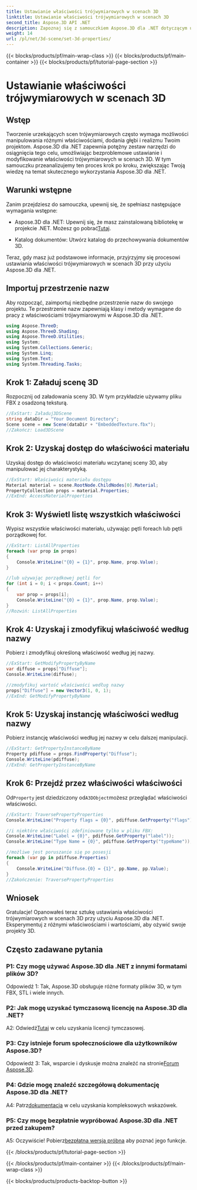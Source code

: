 ```yaml
---
title: Ustawianie właściwości trójwymiarowych w scenach 3D
linktitle: Ustawianie właściwości trójwymiarowych w scenach 3D
second_title: Aspose.3D API .NET
description: Zapoznaj się z samouczkiem Aspose.3D dla .NET dotyczącym ustawiania właściwości 3D. Ucz się krok po kroku z przykładami kodu. Podnieś swoje umiejętności manipulowania scenami 3D.
weight: 14
url: /pl/net/3d-scene/set-3d-properties/
---
```


{{< blocks/products/pf/main-wrap-class >}}
{{< blocks/products/pf/main-container >}}
{{< blocks/products/pf/tutorial-page-section >}}

# Ustawianie właściwości trójwymiarowych w scenach 3D

## Wstęp

Tworzenie urzekających scen trójwymiarowych często wymaga możliwości manipulowania różnymi właściwościami, dodania głębi i realizmu Twoim projektom. Aspose.3D dla .NET zapewnia potężny zestaw narzędzi do osiągnięcia tego celu, umożliwiając bezproblemowe ustawianie i modyfikowanie właściwości trójwymiarowych w scenach 3D. W tym samouczku przeanalizujemy ten proces krok po kroku, zwiększając Twoją wiedzę na temat skutecznego wykorzystania Aspose.3D dla .NET.

## Warunki wstępne

Zanim przejdziesz do samouczka, upewnij się, że spełniasz następujące wymagania wstępne:

-  Aspose.3D dla .NET: Upewnij się, że masz zainstalowaną bibliotekę w projekcie .NET. Możesz go pobrać[Tutaj](https://releases.aspose.com/3d/net/).

- Katalog dokumentów: Utwórz katalog do przechowywania dokumentów 3D.

Teraz, gdy masz już podstawowe informacje, przyjrzyjmy się procesowi ustawiania właściwości trójwymiarowych w scenach 3D przy użyciu Aspose.3D dla .NET.

## Importuj przestrzenie nazw

Aby rozpocząć, zaimportuj niezbędne przestrzenie nazw do swojego projektu. Te przestrzenie nazw zapewniają klasy i metody wymagane do pracy z właściwościami trójwymiarowymi w Aspose.3D dla .NET.

```csharp
using Aspose.ThreeD;
using Aspose.ThreeD.Shading;
using Aspose.ThreeD.Utilities;
using System;
using System.Collections.Generic;
using System.Linq;
using System.Text;
using System.Threading.Tasks;
```

## Krok 1: Załaduj scenę 3D

Rozpocznij od załadowania sceny 3D. W tym przykładzie używamy pliku FBX z osadzoną teksturą.

```csharp
//ExStart: Załaduj3DScene
string dataDir = "Your Document Directory";
Scene scene = new Scene(dataDir + "EmbeddedTexture.fbx");
//Zakończ: Load3DScene
```

## Krok 2: Uzyskaj dostęp do właściwości materiału

Uzyskaj dostęp do właściwości materiału wczytanej sceny 3D, aby manipulować jej charakterystyką.

```csharp
//ExStart: Właściwości materiału dostępu
Material material = scene.RootNode.ChildNodes[0].Material;
PropertyCollection props = material.Properties;
//ExEnd: AccessMaterialProperties
```

## Krok 3: Wyświetl listę wszystkich właściwości

Wypisz wszystkie właściwości materiału, używając pętli foreach lub pętli porządkowej for.

```csharp
//ExStart: ListAllProperties
foreach (var prop in props)
{
    Console.WriteLine("{0} = {1}", prop.Name, prop.Value);
}

//lub używając porządkowej pętli for
for (int i = 0; i < props.Count; i++)
{
    var prop = props[i];
    Console.WriteLine("{0} = {1}", prop.Name, prop.Value);
}
//Rozwiń: ListAllProperties
```

## Krok 4: Uzyskaj i zmodyfikuj właściwość według nazwy

Pobierz i zmodyfikuj określoną właściwość według jej nazwy.

```csharp
//ExStart: GetModifyPropertyByName
var diffuse = props["Diffuse"];
Console.WriteLine(diffuse);

//zmodyfikuj wartość właściwości według nazwy
props["Diffuse"] = new Vector3(1, 0, 1);
//ExEnd: GetModifyPropertyByName
```

## Krok 5: Uzyskaj instancję właściwości według nazwy

Pobierz instancję właściwości według jej nazwy w celu dalszej manipulacji.

```csharp
//ExStart: GetPropertyInstanceByName
Property pdiffuse = props.FindProperty("Diffuse");
Console.WriteLine(pdiffuse);
//ExEnd: GetPropertyInstanceByName
```

## Krok 6: Przejdź przez właściwości właściwości

 Od`Property` jest dziedziczony od`A3DObject`możesz przeglądać właściwości właściwości.

```csharp
//ExStart: TraversePropertyProperties
Console.WriteLine("Property flags = {0}", pdiffuse.GetProperty("flags"));

//i niektóre właściwości zdefiniowane tylko w pliku FBX:
Console.WriteLine("Label = {0}", pdiffuse.GetProperty("label"));
Console.WriteLine("Type Name = {0}", pdiffuse.GetProperty("typeName"));

//możliwe jest poruszanie się po posesji
foreach (var pp in pdiffuse.Properties)
{
    Console.WriteLine("Diffuse.{0} = {1}", pp.Name, pp.Value);
}
//Zakończenie: TraversePropertyProperties
```

## Wniosek

Gratulacje! Opanowałeś teraz sztukę ustawiania właściwości trójwymiarowych w scenach 3D przy użyciu Aspose.3D dla .NET. Eksperymentuj z różnymi właściwościami i wartościami, aby ożywić swoje projekty 3D.

## Często zadawane pytania

### P1: Czy mogę używać Aspose.3D dla .NET z innymi formatami plików 3D?

Odpowiedź 1: Tak, Aspose.3D obsługuje różne formaty plików 3D, w tym FBX, STL i wiele innych.

### P2: Jak mogę uzyskać tymczasową licencję na Aspose.3D dla .NET?

 A2: Odwiedź[Tutaj](https://purchase.aspose.com/temporary-license/) w celu uzyskania licencji tymczasowej.

### P3: Czy istnieje forum społecznościowe dla użytkowników Aspose.3D?

 Odpowiedź 3: Tak, wsparcie i dyskusje można znaleźć na stronie[Forum Aspose.3D](https://forum.aspose.com/c/3d/18).

### P4: Gdzie mogę znaleźć szczegółową dokumentację Aspose.3D dla .NET?

 A4: Patrz[dokumentacja](https://reference.aspose.com/3d/net/) w celu uzyskania kompleksowych wskazówek.

### P5: Czy mogę bezpłatnie wypróbować Aspose.3D dla .NET przed zakupem?

 A5: Oczywiście! Pobierz[bezpłatna wersja próbna](https://releases.aspose.com/) aby poznać jego funkcje.

{{< /blocks/products/pf/tutorial-page-section >}}

{{< /blocks/products/pf/main-container >}}
{{< /blocks/products/pf/main-wrap-class >}}

{{< blocks/products/products-backtop-button >}}
